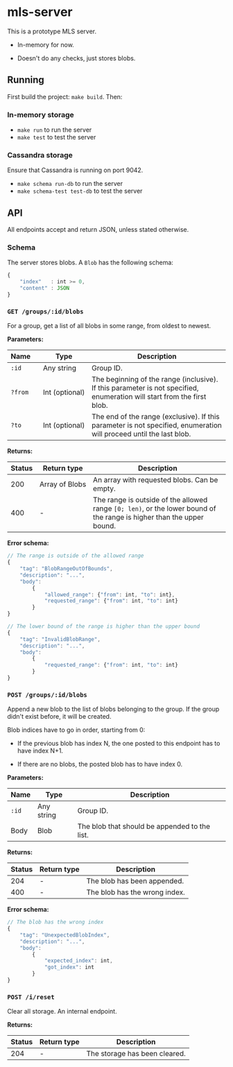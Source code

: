 # mls-server

This is a prototype MLS server.

  * In-memory for now.

  * Doesn't do any checks, just stores blobs.

## Running

First build the project: `make build`. Then:

### In-memory storage

  * `make run` to run the server
  * `make test` to test the server

### Cassandra storage

Ensure that Cassandra is running on port 9042.

  * `make schema run-db` to run the server
  * `make schema-test test-db` to test the server

## API

All endpoints accept and return JSON, unless stated otherwise.

### Schema

The server stores blobs. A `Blob` has the following schema:

```javascript
{
    "index"   : int >= 0,
    "content" : JSON
}
```

### `GET /groups/:id/blobs`

For a group, get a list of all blobs in some range, from oldest to newest.

**Parameters:**

| Name&nbsp;&nbsp;&nbsp; | Type | Description |
| --- | --- | --- |
| `:id` | Any&nbsp;string | Group ID. |
| `?from` | Int&nbsp;(optional) | The beginning of the range (inclusive). If this parameter is not specified, enumeration will start from the first blob. |
| `?to` | Int&nbsp;(optional) | The end of the range (exclusive). If this parameter is not specified, enumeration will proceed until the last blob. |

**Returns:**

| Status | Return&nbsp;type | Description |
| --- | --- | --- |
| 200 | Array&nbsp;of&nbsp;Blobs | An array with requested blobs. Can be empty. |
| 400 | - | The range is outside of the allowed range `[0; len)`, or the lower bound of the range is higher than the upper bound. |

**Error schema:**

```javascript
// The range is outside of the allowed range
{
    "tag": "BlobRangeOutOfBounds",
    "description": "...",
    "body":
        {
            "allowed_range": {"from": int, "to": int},
            "requested_range": {"from": int, "to": int}
        }
}
```

```javascript
// The lower bound of the range is higher than the upper bound
{
    "tag": "InvalidBlobRange",
    "description": "...",
    "body":
        {
            "requested_range": {"from": int, "to": int}
        }
}
```

### `POST /groups/:id/blobs`

Append a new blob to the list of blobs belonging to the group. If the group
didn't exist before, it will be created.

Blob indices have to go in order, starting from 0:

  * If the previous blob has index N, the one posted to this endpoint has to
    have index N+1.

  * If there are no blobs, the posted blob has to have index 0.

**Parameters:**

| Name | Type | Description |
| --- | --- | --- |
| `:id` | Any string | Group ID. |
| Body | Blob | The blob that should be appended to the list. |

**Returns:**

| Status | Return type | Description |
| --- | --- | --- |
| 204 | - | The blob has been appended. |
| 400 | - | The blob has the wrong index. |

**Error schema:**

```javascript
// The blob has the wrong index
{
    "tag": "UnexpectedBlobIndex",
    "description": "...",
    "body":
        {
            "expected_index": int,
            "got_index": int
        }
}
```

### `POST /i/reset`

Clear all storage. An internal endpoint.

**Returns:**

| Status | Return type | Description |
| --- | --- | --- |
| 204 | - | The storage has been cleared. |
